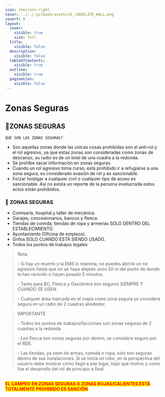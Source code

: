 ```yaml
---
icon: chevrons-right
cover: ../../.gitbook/assets/4_.KAOSLIFE_WALL.png
coverY: 0
layout:
  cover:
    visible: true
    size: full
  title:
    visible: false
  description:
    visible: false
  tableOfContents:
    visible: true
  outline:
    visible: true
  pagination:
    visible: false
---
```


# Zonas Seguras

## 📖ZONAS SEGURAS

```
QUÉ SON LAS ZONAS SEGURAS?
```

* Son aquellas zonas donde las únicas cosas prohibidas son el anti-rol y el rol agresivo, ya que estas zonas son consideradas como zonas de descanso, su radio es de un total de una cuadra a la redonda.
* Se prohíbe sacar información en zonas seguras.
* Cuando un rol agresivo toma curso, está prohibido ir a refugiarse a una zona segura, es considerado evasión de rol y es sancionable.
* Forzar hostigar a cualquier civil o cualquier tipo de acoso es sancionable. Así no exista un reporte de la persona involucrada estos actos están prohibidos.

### 🔰 **ZONAS SEGURAS**

* Comisaría, hospital y taller de mecánica.
* Garajes, concesionarios, bancos y fleeca.
* Tiendas de comida, tiendas de ropa y armerías SOLO DENTRO DEL\
  ESTABLECIMIENTO.
* Ayuntamiento (Oficina de empleos).
* Grifos SOLO CUANDO ESTÁ SIENDO USADO.
* Todos los puntos de trabajos legales

> Nota
>
> \- Si hay un muerto y la EMS lo reanima, no puedes abrirle un rol agresivo hasta que no se haya alejado unos 50 m del punto de donde le han revivido o hayan pasado 5 minutos.
>
> \- Tanto para BC, Fleeca y Gasolinera son seguros SIEMPRE Y CUANDO SE USEN.
>
> \- Cualquier área marcada en el mapa como zona segura se considera segura en un radio de 2 cuadras alrededor.

> IMPORTANTE
>
> \- Todos los puntos de trabajos/facciones son zonas seguras de 2 cuadras a la redonda.
>
> \- Los flecca son zonas seguras por dentro, se considera seguro por el RDE.
>
> \- Las tiendas, ya sean de armas, comida o ropa, solo son seguras dentro de sus instalaciones. Si se inicia un robo, en la perspectiva del usuario debe mostrar cómo llegó a ese lugar, bajo qué motivo y como fue el desarrollo del rol de principio a final.

\
<mark style="color:red;">**EL CAMPEO EN ZONAS SEGURAS O ZONAS ROJAS/CALIENTES ESTÁ TOTALMENTE PROHIBIDO ES SANCIÓN**</mark>
